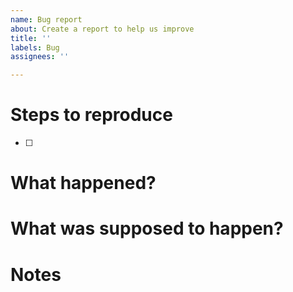 ```yaml
---
name: Bug report
about: Create a report to help us improve
title: ''
labels: Bug
assignees: ''

---
```


# Steps to reproduce

- [ ] 

# What happened?

# What was supposed to happen?

# Notes
